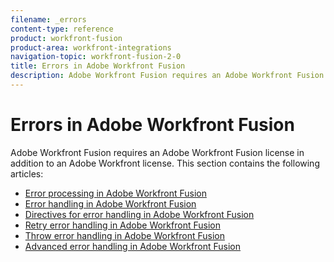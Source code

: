 ```yaml
---
filename: _errors
content-type: reference
product: workfront-fusion
product-area: workfront-integrations
navigation-topic: workfront-fusion-2-0
title: Errors in Adobe Workfront Fusion
description: Adobe Workfront Fusion requires an Adobe Workfront Fusion license in addition to an Adobe Workfront license.
---
```


#  Errors in Adobe Workfront Fusion

Adobe Workfront Fusion requires an Adobe Workfront Fusion license in addition to an Adobe Workfront license.
This section contains the following articles:

* [Error processing in Adobe Workfront Fusion](../../workfront-fusion/errors/error-processing.md) 
* [Error handling in Adobe Workfront Fusion](../../workfront-fusion/errors/error-handling.md) 
* [Directives for error handling in Adobe Workfront Fusion](../../workfront-fusion/errors/directives-for-error-handling.md) 
* [Retry error handling in Adobe Workfront Fusion](../../workfront-fusion/errors/retry.md) 
* [Throw error handling in Adobe Workfront Fusion](../../workfront-fusion/errors/throw.md) 
* [Advanced error handling in Adobe Workfront Fusion](../../workfront-fusion/errors/advanced-error-handling.md)

